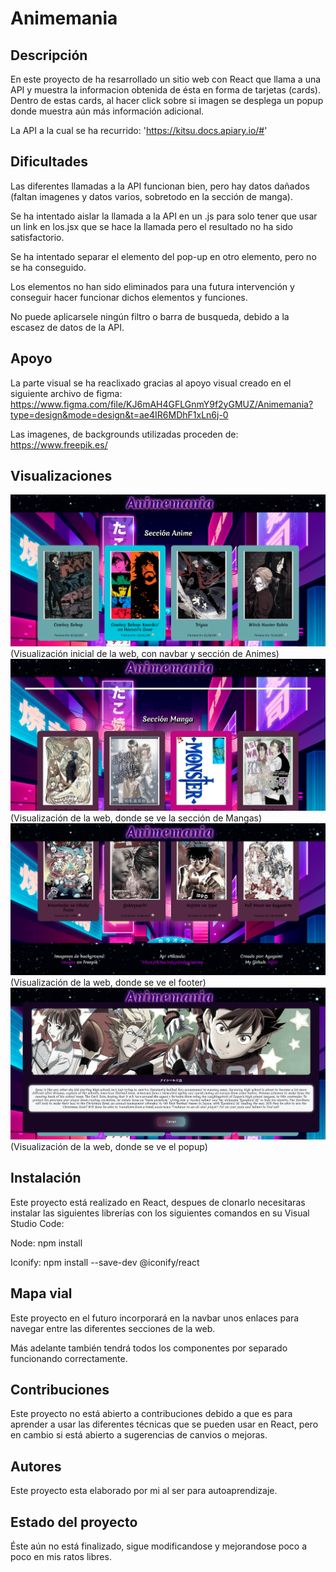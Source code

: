 
# Animemania

## Descripción
En este proyecto de ha resarrollado un sitio web con React que llama a una API y muestra la informacion obtenida de ésta en forma de tarjetas (cards). Dentro de estas cards, al hacer click sobre si imagen se desplega un popup donde muestra aún más información adicional.

La API a la cual se ha recurrido: 'https://kitsu.docs.apiary.io/#'


## Dificultades
Las diferentes llamadas a la API funcionan bien, pero hay datos dañados (faltan imagenes y datos varios, sobretodo en la sección de manga).

Se ha intentado aislar la llamada a la API en un .js para solo tener que usar un link en los.jsx que se hace la llamada pero el resultado no ha sido satisfactorio.

Se ha intentado separar el elemento del pop-up en otro elemento, pero no se ha conseguido.

Los elementos no han sido eliminados para una futura intervención y conseguir hacer funcionar dichos elementos y funciones.

No puede aplicarsele ningún filtro o barra de busqueda, debido a la escasez de datos de la API.

## Apoyo
La parte visual se ha reaclixado gracias al apoyo visual creado en el siguiente archivo de figma:
https://www.figma.com/file/KJ6mAH4GFLGnmY9f2yGMUZ/Animemania?type=design&mode=design&t=ae4IR6MDhF1xLn6j-0

Las imagenes, de backgrounds utilizadas proceden de: https://www.freepik.es/


## Visualizaciones
<img src='src\assets\webpt1.png'>
(Visualización inicial de la web, con navbar y sección de Animes)<br>

<img src='src\assets\webpt2.png'>
(Visualización de la web, donde se ve la sección de Mangas)<br>

<img src='src\assets\webpt3.png'>
(Visualización de la web, donde se ve el footer)<br>

<img src='src\assets\webptpup.png'>
(Visualización de la web, donde se ve el popup)


## Instalación
Este proyecto está realizado en React, despues de clonarlo necesitaras instalar las siguientes librerías con los siguientes comandos en su Visual Studio Code:

Node:		npm install

Iconify:	npm install --save-dev @iconify/react


## Mapa vial
Este proyecto en el futuro incorporará en la navbar unos enlaces para navegar entre las diferentes secciones de la web.

Más adelante también tendrá todos los componentes por separado funcionando correctamente.


## Contribuciones
Este proyecto no está abierto a contribuciones debido a que es para aprender a usar las diferentes técnicas que se pueden usar en React, pero en cambio si está abierto a sugerencias de canvios o mejoras.

## Autores
Este proyecto esta elaborado por mi al ser para autoaprendizaje.


## Estado del proyecto
Éste aún no está finalizado, sigue modificandose y mejorandose poco a poco en mis ratos libres.


